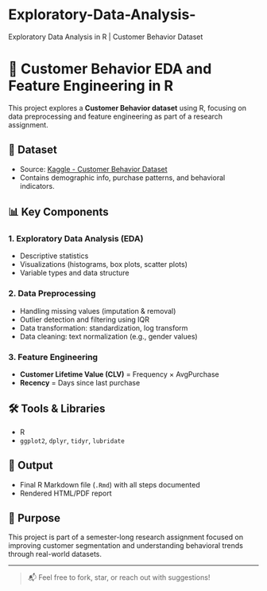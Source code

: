 # Exploratory-Data-Analysis-
Exploratory Data Analysis in R | Customer Behavior Dataset
# 🧠 Customer Behavior EDA and Feature Engineering in R

This project explores a **Customer Behavior dataset** using R, focusing on data preprocessing and feature engineering as part of a research assignment.

## 📁 Dataset
- Source: [Kaggle - Customer Behavior Dataset](https://www.kaggle.com/datasets/denisadutca/customer-behaviour)
- Contains demographic info, purchase patterns, and behavioral indicators.

## 📊 Key Components

### 1. Exploratory Data Analysis (EDA)
- Descriptive statistics
- Visualizations (histograms, box plots, scatter plots)
- Variable types and data structure

### 2. Data Preprocessing
- Handling missing values (imputation & removal)
- Outlier detection and filtering using IQR
- Data transformation: standardization, log transform
- Data cleaning: text normalization (e.g., gender values)

### 3. Feature Engineering
- **Customer Lifetime Value (CLV)** = Frequency × AvgPurchase
- **Recency** = Days since last purchase

## 🛠️ Tools & Libraries
- R
- `ggplot2`, `dplyr`, `tidyr`, `lubridate`

## 📄 Output
- Final R Markdown file (`.Rmd`) with all steps documented
- Rendered HTML/PDF report

## 📌 Purpose
This project is part of a semester-long research assignment focused on improving customer segmentation and understanding behavioral trends through real-world datasets.

---

> 📬 Feel free to fork, star, or reach out with suggestions!
